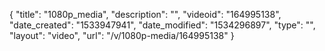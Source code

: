 {
    "title": "1080p_media",
    "description": "",
    "videoid": "164995138",
    "date_created": "1533947941",
    "date_modified": "1534296897",
    "type": "",
    "layout": "video",
    "url": "\/v\/1080p-media\/164995138"
}